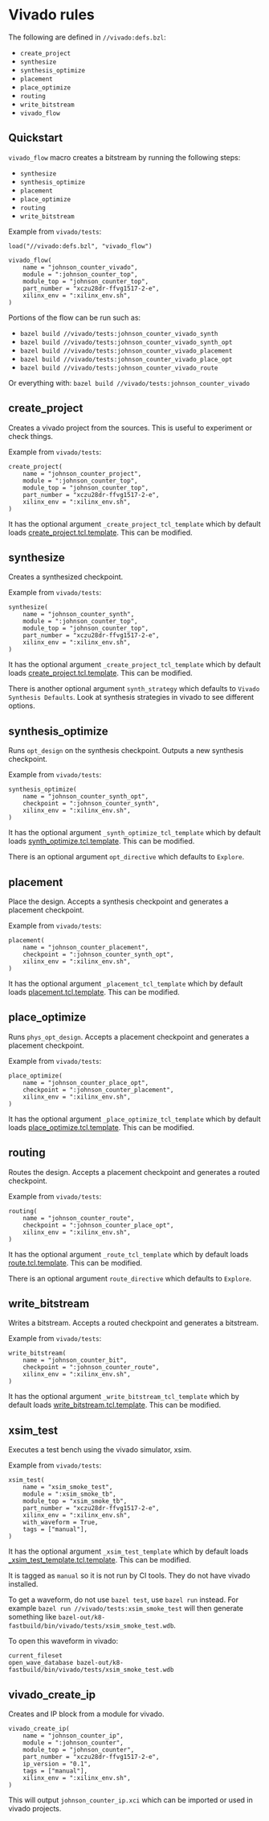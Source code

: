 # Vivado rules

The following are defined in `//vivado:defs.bzl`:

* `create_project`
* `synthesize`
* `synthesis_optimize`
* `placement`
* `place_optimize`
* `routing`
* `write_bitstream`
* `vivado_flow`

## Quickstart

`vivado_flow` macro creates a bitstream by running the following steps:

* `synthesize`
* `synthesis_optimize`
* `placement`
* `place_optimize`
* `routing`
* `write_bitstream`

Example from `vivado/tests`:
```
load("//vivado:defs.bzl", "vivado_flow")

vivado_flow(
    name = "johnson_counter_vivado",
    module = ":johnson_counter_top",
    module_top = "johnson_counter_top",
    part_number = "xczu28dr-ffvg1517-2-e",
    xilinx_env = ":xilinx_env.sh",
)
```

Portions of the flow can be run such as:
* `bazel build //vivado/tests:johnson_counter_vivado_synth`
* `bazel build //vivado/tests:johnson_counter_vivado_synth_opt`
* `bazel build //vivado/tests:johnson_counter_vivado_placement`
* `bazel build //vivado/tests:johnson_counter_vivado_place_opt`
* `bazel build //vivado/tests:johnson_counter_vivado_route`

Or everything with: `bazel build //vivado/tests:johnson_counter_vivado`

## create_project

Creates a vivado project from the sources. This is useful to experiment or check things.

Example from `vivado/tests`:
```
create_project(
    name = "johnson_counter_project",
    module = ":johnson_counter_top",
    module_top = "johnson_counter_top",
    part_number = "xczu28dr-ffvg1517-2-e",
    xilinx_env = ":xilinx_env.sh",
)
```

It has the optional argument `_create_project_tcl_template` which by default loads [create_project.tcl.template](create_project.tcl.template). This can be modified.

## synthesize

Creates a synthesized checkpoint.

Example from `vivado/tests`:
```
synthesize(
    name = "johnson_counter_synth",
    module = ":johnson_counter_top",
    module_top = "johnson_counter_top",
    part_number = "xczu28dr-ffvg1517-2-e",
    xilinx_env = ":xilinx_env.sh",
)
```

It has the optional argument `_create_project_tcl_template` which by default loads [create_project.tcl.template](create_project.tcl.template). This can be modified.

There is another optional argument `synth_strategy` which defaults to `Vivado Synthesis Defaults`. Look at synthesis strategies in vivado to see different options.

## synthesis_optimize

Runs `opt_design` on the synthesis checkpoint. Outputs a new synthesis checkpoint.

Example from `vivado/tests`:
```
synthesis_optimize(
    name = "johnson_counter_synth_opt",
    checkpoint = ":johnson_counter_synth",
    xilinx_env = ":xilinx_env.sh",
)
```

It has the optional argument `_synth_optimize_tcl_template` which by default loads [synth_optimize.tcl.template](synth_optimize.tcl.template). This can be modified.

There is an optional argument `opt_directive` which defaults to `Explore`.

## placement

Place the design. Accepts a synthesis checkpoint and generates a placement checkpoint.

Example from `vivado/tests`:
```
placement(
    name = "johnson_counter_placement",
    checkpoint = ":johnson_counter_synth_opt",
    xilinx_env = ":xilinx_env.sh",
)
```

It has the optional argument `_placement_tcl_template` which by default loads [placement.tcl.template](placement.tcl.template). This can be modified.

## place_optimize

Runs `phys_opt_design`. Accepts a placement checkpoint and generates a placement checkpoint.

Example from `vivado/tests`:
```
place_optimize(
    name = "johnson_counter_place_opt",
    checkpoint = ":johnson_counter_placement",
    xilinx_env = ":xilinx_env.sh",
)
```

It has the optional argument `_place_optimize_tcl_template` which by default loads [place_optimize.tcl.template](place_optimize.tcl.template). This can be modified.

## routing

Routes the design. Accepts a placement checkpoint and generates a routed checkpoint.

Example from `vivado/tests`:
```
routing(
    name = "johnson_counter_route",
    checkpoint = ":johnson_counter_place_opt",
    xilinx_env = ":xilinx_env.sh",
)
```

It has the optional argument `_route_tcl_template` which by default loads [route.tcl.template](route.tcl.template). This can be modified.

There is an optional argument `route_directive` which defaults to `Explore`.

## write_bitstream

Writes a bitstream. Accepts a routed checkpoint and generates a bitstream.

Example from `vivado/tests`:
```
write_bitstream(
    name = "johnson_counter_bit",
    checkpoint = ":johnson_counter_route",
    xilinx_env = ":xilinx_env.sh",
)
```

It has the optional argument `_write_bitstream_tcl_template` which by default loads [write_bitstream.tcl.template](write_bitstream.tcl.template). This can be modified.

## xsim_test

Executes a test bench using the vivado simulator, xsim.

Example from `vivado/tests`:
```
xsim_test(
    name = "xsim_smoke_test",
    module = ":xsim_smoke_tb",
    module_top = "xsim_smoke_tb",
    part_number = "xczu28dr-ffvg1517-2-e",
    xilinx_env = ":xilinx_env.sh",
    with_waveform = True,
    tags = ["manual"],
)
```

It has the optional argument `_xsim_test_template` which by default loads [_xsim_test_template.tcl.template](_xsim_test_template.tcl.template). This can be modified.

It is tagged as `manual` so it is not run by CI tools. They do not have vivado installed.

To get a waveform, do not use `bazel test`, use `bazel run` instead. For example
`bazel run //vivado/tests:xsim_smoke_test` will then generate something like `bazel-out/k8-fastbuild/bin/vivado/tests/xsim_smoke_test.wdb`.

To open this waveform in vivado:

```
current_fileset
open_wave_database bazel-out/k8-fastbuild/bin/vivado/tests/xsim_smoke_test.wdb
```

## vivado_create_ip

Creates and IP block from a module for vivado.

```
vivado_create_ip(
    name = "johnson_counter_ip",
    module = ":johnson_counter",
    module_top = "johnson_counter",
    part_number = "xczu28dr-ffvg1517-2-e",
    ip_version = "0.1",
    tags = ["manual"],
    xilinx_env = ":xilinx_env.sh",
)
```

This will output `johnson_counter_ip.xci` which can be imported or used in
vivado projects.
